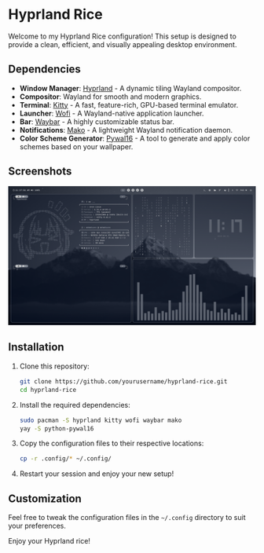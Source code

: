 # Hyprland Rice

Welcome to my Hyprland Rice configuration! This setup is designed to provide a clean, efficient, and visually appealing desktop environment.

## Dependencies

- **Window Manager**: [Hyprland](https://github.com/hyprwm/Hyprland) - A dynamic tiling Wayland compositor.
- **Compositor**: Wayland for smooth and modern graphics.
- **Terminal**: [Kitty](https://sw.kovidgoyal.net/kitty/) - A fast, feature-rich, GPU-based terminal emulator.
- **Launcher**: [Wofi](https://hg.sr.ht/~scoopta/wofi) - A Wayland-native application launcher.
- **Bar**: [Waybar](https://github.com/Alexays/Waybar) - A highly customizable status bar.
- **Notifications**: [Mako](https://github.com/emersion/mako) - A lightweight Wayland notification daemon.
- **Color Scheme Generator**: [Pywal16](https://github.com/adi1090x/pywal16) - A tool to generate and apply color schemes based on your wallpaper.

## Screenshots

![Desktop Screenshot](.config/screen/image.png)

## Installation

1. Clone this repository:
    ```bash
    git clone https://github.com/yourusername/hyprland-rice.git
    cd hyprland-rice
    ```

2. Install the required dependencies:
    ```bash
    sudo pacman -S hyprland kitty wofi waybar mako
    yay -S python-pywal16
    ```

3. Copy the configuration files to their respective locations:
    ```bash
    cp -r .config/* ~/.config/
    ```

4. Restart your session and enjoy your new setup!

## Customization

Feel free to tweak the configuration files in the `~/.config` directory to suit your preferences.

Enjoy your Hyprland rice!